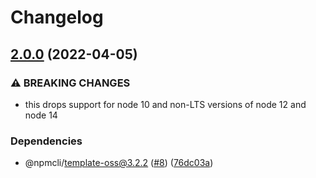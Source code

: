 # Changelog

## [2.0.0](https://github.com/npm/node-gyp/compare/v1.0.3...v2.0.0) (2022-04-05)


### ⚠ BREAKING CHANGES

* this drops support for node 10 and non-LTS versions of node 12 and node 14

### Dependencies

* @npmcli/template-oss@3.2.2 ([#8](https://github.com/npm/node-gyp/issues/8)) ([76dc03a](https://github.com/npm/node-gyp/commit/76dc03a00895b509039ee65beb6ba4d0e3c03b68))
